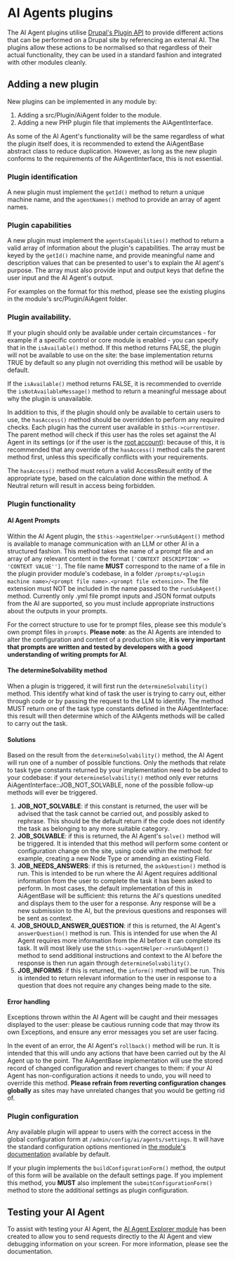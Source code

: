 # AI Agents plugins
The AI Agent plugins utilise [Drupal's Plugin API](https://www.drupal.org/docs/drupal-apis/plugin-api) to
provide different actions that can be performed on a Drupal site by referencing
an external AI. The plugins allow these actions to be normalised so that
regardless of their actual functionality, they can be used in a standard fashion
and integrated with other modules cleanly.

## Adding a new plugin
New plugins can be implemented in any module by:
1. Adding a src/Plugin/AiAgent folder to the module.
2. Adding a new PHP plugin file that implements the AiAgentInterface.

As some of the AI Agent's functionality will be the same regardless of what the
plugin itself does, it is recommended to extend the AiAgentBase abstract class
to reduce duplication. However, as long as the new plugin conforms to the
requirements of the AiAgentInterface, this is not essential.

### Plugin identification
A new plugin must implement the `getId()` method to return a unique machine name,
and the `agentNames()` method to provide an array of agent names.

### Plugin capabilities
A new plugin must implement the `agentsCapabilities()` method to return a valid
array of information about the plugin's capabilities. The array must be keyed by
the `getId()` machine name, and provide meaningful name and description values
that can be presented to user's to explain the AI agent's purpose. The array
must also provide input and output keys that define the user input and the AI
Agent's output.

For examples on the format for this method, please see the existing plugins in
the module's src/Plugin/AiAgent folder.

### Plugin availability.
If your plugin should only be available under certain circumstances - for
example if a specific control or core module is enabled - you can specify that
in the `isAvailable()` method. If this method returns FALSE, the plugin will not
be available to use on the site: the base implementation returns TRUE by default
so any plugin not overriding this method will be usable by default.

If the `isAvailable()` method returns FALSE, it is recommended to override the
`isNotAvailableMessage()` method to return a meaningful message about why the
plugin is unavailable.

In addition to this, if the plugin should only be available to certain users to
use, the `hasAccess()` method should be overridden to perform any required checks.
Each plugin has the current user available in `$this->currentUser`. The parent
method will check if this user has the roles set against the AI Agent in its
settings (or if the user is the [root account](https://www.drupal.org/docs/user_guide/en/user-admin-account.html)):
because of this, it is recommended that any override of the `hasAccess()` method
calls the parent method first, unless this specifically conflicts with your
requirements.

The `hasAccess()` method must return a valid AccessResult entity of the
appropriate type, based on the calculation done within the method. A Neutral
return will result in access being forbidden.

### Plugin functionality
#### AI Agent Prompts
Within the AI Agent plugin, the `$this->agentHelper->runSubAgent()` method is
available to manage communication with an LLM or other AI in a structured
fashion. This method takes the name of a prompt file and an array of any 
relevant content in the format `['CONTEXT DESCRIPTION' => 'CONTEXT VALUE'']`.
The file name **MUST** correspond to the name of a file in the plugin provider
module's codebase, in a folder `/prompts/<plugin machine name>/<prompt file name>.<prompt file extension>`.
The file extension must NOT be included in the name passed to the `runSubAgent()`
method. Currently only .yml file prompt inputs and JSON format outputs from the
AI are supported, so you must include appropriate instructions about the outputs
in your prompts.

For the correct structure to use for te prompt files, please see this module's
own prompt files in `prompts`. **Please note**: as the AI Agents are intended to
alter the configuration and content of a production site, **it is very important
that prompts are written and tested by developers with a good understanding of
writing prompts for AI**. 

#### The determineSolvability method
When a plugin is triggered, it will first run the `determineSolvability()` method.
This identify what kind of task the user is trying to carry out, either through 
code or by passing the request to the LLM to identify. The method MUST return
one of the task type constants defined in the AiAgentInterface: this result will
then determine which of the AIAgents methods will be called to carry out the
task.

#### Solutions
Based on the result from the `determineSolvability()` method, the AI Agent will
run one of a number of possible functions. Only the methods that relate to task
type constants returned by your implementation need to be added to your
codebase: if your `determineSolvability()` method only ever returns 
AiAgentInterface::JOB_NOT_SOLVABLE, none of the possible follow-up methods will
ever be triggered.

1. **JOB_NOT_SOLVABLE**: if this constant is returned, the
   user will be advised that the task cannot be carried out, and possibly asked
   to rephrase. This should be the default return if the code does not identify
   the task as belonging to any more suitable category.
2. **JOB_SOLVABLE**: if this is returned, the AI Agent's `solve()` method will be
   triggered. It is intended that this method will perform some content or
   configuration change on the site, using code within the method: for example,
   creating a new Node Type or amending an existing Field.
3. **JOB_NEEDS_ANSWERS**: if this is returned, the `askQuestion()` method is run.
   This is intended to be run where the AI Agent requires additional information
   from the user to complete the task it has been asked to perform. In most
   cases, the default implementation of this in AiAgentBase will be sufficient:
   this returns the AI's questions unedited and displays them to the user for a
   response. Any response will be a new submission to the AI, but the previous
   questions and responses will be sent as context.
4. **JOB_SHOULD_ANSWER_QUESTION**: if this is returned, the AI Agent's 
   `answerQuestion()` method is run. This is intended for use when the AI Agent
   requires more information from the AI before it can complete its task. It
   will most likely use the `$this->agentHelper->runSubAgent()` method to send
   additional instructions and context to the AI before the response is then run
   again through `determineSolvability()`.
5. **JOB_INFORMS**: if this is returned, the `inform()` method will be run. This
   is intended to return relevant information to the user in response to a
   question that does not require any changes being made to the site.

#### Error handling
Exceptions thrown within the AI Agent will be caught and their messages
displayed to the user: please be cautious running code that may throw its own 
Exceptions, and ensure any error messages you set are user facing.

In the event of an error, the AI Agent's `rollback()` method will be run. It is
intended that this will undo any actions that have been carried out by the AI
Agent up to the point. The AiAgentBase implementation will use the stored record
of changed configuration and revert changes to them: if your AI Agent has 
non-configuration actions it needs to undo, you will need to override this
method. **Please refrain from reverting configuration changes globally** as
sites may have unrelated changes that you would be getting rid of.

### Plugin configuration
Any available plugin will appear to users with the correct access in the global
configuration form at `/admin/config/ai/agents/settings`. It will have the 
standard configuration options mentioned in [the module's documentation](https://project.pages.drupalcode.org/ai_agents#Default_AI_Agent_configuration)
available by default.

If your plugin implements the `buildConfigurationForm()` method, the output of
this form will be available on the default settings page. If you implement this
method, you **MUST** also implement the `submitConfigurationForm()` method to
store the additional settings as plugin configuration.

## Testing your AI Agent
To assist with testing your AI Agent, the [AI Agent Explorer module](https://project.pages.drupalcode.org/ai_agents/modules/ai_agents_explorer)
has been created to allow you to send requests directly to the AI Agent and view
debugging information on your screen. For more information, please see the
documentation.